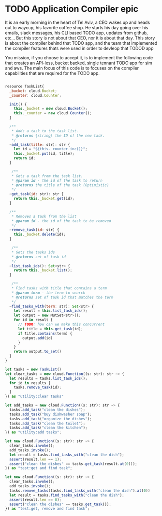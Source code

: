 # TODO Application Compiler epic


It is an early morning in the heart of Tel Aviv, a CEO wakes up and heads out to waycup, his favorite coffee shop. 
He starts his day going over his emails, slack messages, his CLI based TODO app, updates from github, etc… 
But this story is not about that CEO, nor it is about that day. 
This story is about the compiler behind that TODO app, and the team that implemented the compiler features thats were used in order to devleop that TODOD app

You mission, if you choose to accept it, is to implement the following code that creates an API-less, bucket backed, single tennant TODO app for sim and aws. The main focus of this code is to focuses on the compiler capabilities that are required for the TODO app.

```js

resource TaskList{
  _bucket: cloud.Bucket;
  _counter: cloud.Counter;

  init() {
    this._bucket = new cloud.Bucket();
    this._counter = new cloud.Counter();
  }

  /** 
   * Adds a task to the task list.
   * @returns {string} the ID of the new task.
   */
  ~add_task(title: str): str {
    let id = "${this._counter.inc()}";
    this._bucket.put(id, title);
    return id;
  }

   /** 
   * Gets a task from the task list.
   * @param id - the id of the task to return
   * @returns the title of the task (Optimistic)
   */
  ~get_task(id: str): str {
    return this._bucket.get(id);
  }

  /** 
   * Removes a task from the list
   * @param id - the id of the task to be removed
   */
  ~remove_task(id: str) {
    this._bucket.delete(id);
  }

   /** 
   * Gets the tasks ids 
   * @returns set of task id
   */
  ~list_task_ids(): Set<str> {
    return this._bucket.list();
  }

   /** 
   * Find tasks with title that contains a term
   * @param term - the term to search
   * @returns set of task id that matches the term
   */
  ~find_tasks_with(term: str): Set<str> {
    let result = this.list_task_ids();
    let output = new MutSet<str>();
    for id in result {
      // TODO: how can we make this concurrent
      let title = this.get_task(id);
      if title.contains(term) {
        output.add(id)
      }
    }
    return output.to_set()
  }
}

let tasks = new TaskList()
let clear_tasks = new cloud.Function((s: str): str ~> {
  let results = tasks.list_task_ids();
  for id in results {
    tasks.remove_task(id);
  }
}) as "utility:clear tasks"

let add_tasks = new cloud.Function((s: str): str ~> {
  tasks.add_task("clean the dishes");
  tasks.add_task("buy dishwasher soap");
  tasks.add_task("organize the dishes");
  tasks.add_task("clean the toilet");
  tasks.add_task("clean the kitchen");
}) as "utility:add tasks";

let new cloud.Function((s: str): str ~> {
  clear_tasks.invoke();
  add_tasks.invoke();
  let result = tasks.find_tasks_with("clean the dish");
  assert(result.len == 1);
  assert("clean the dishes" == tasks.get_task(result.at(0)));
}) as "test:get and find task";

let new cloud.Function((s: str): str ~> {
  clear_tasks.invoke();
  add_tasks.invoke();
  tasks.remove_tasks(tasks.find_tasks_with("clean the dish").at(0))
  let result = tasks.find_tasks_with("clean the dish");
  assert(result.len == 0);
  assert("clean the dishes" == tasks.get_task());
}) as "test:get, remove and find task";

```
